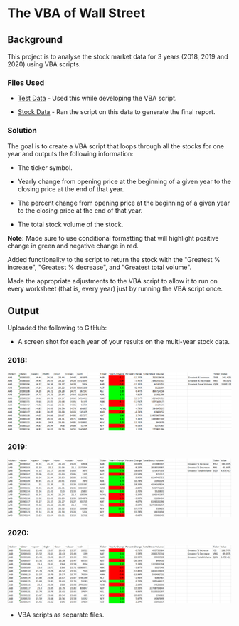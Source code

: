 # The VBA of Wall Street

## Background

This project is to analyse the stock market data for 3 years (2018, 2019 and 2020) using VBA scripts.

### Files Used

* [Test Data](alphabetical_testing.xlsm) - Used this while developing the VBA script.

* [Stock Data](Multiple_year_stock_data.xlsm) - Ran the script on this data to generate the final report.

### Solution

The goal is to create a VBA script that loops through all the stocks for one year and outputs the following information:

  * The ticker symbol.

  * Yearly change from opening price at the beginning of a given year to the closing price at the end of that year.

  * The percent change from opening price at the beginning of a given year to the closing price at the end of that year.

  * The total stock volume of the stock.

**Note:** Made sure to use conditional formatting that will highlight positive change in green and negative change in red.

Added functionality to the script to return the stock with the "Greatest % increase", "Greatest % decrease", and "Greatest total volume".

Made the appropriate adjustments to the VBA script to allow it to run on every worksheet (that is, every year) just by running the VBA script once.


## Output

Uploaded the following to GitHub:

  * A screen shot for each year of your results on the multi-year stock data.

### 2018:
![2018 Stock Data analysis](Resources/hard_solution_2018.png)

### 2019:
![2019 Stock Data analysis](Resources/hard_solution_2019.png)

### 2020:
![2020 Stock Data analysis](Resources/hard_solution_2020.png)

  * VBA scripts as separate files.



